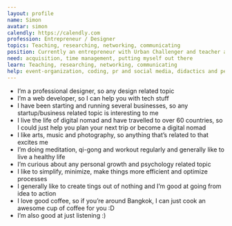 ```yaml
---
layout: profile
name: Simon
avatar: simon
calendly: https://calendly.com
profession: Entrepreneur / Designer
topics: Teaching, researching, networking, communicating
position: Currently an entrepreneur with Urban Challenger and teacher at x school
need: acquisition, time management, putting myself out there
learn: Teaching, researching, networking, communicating
help: event-organization, coding, pr and social media, didactics and pedagogics in school
---
```


<ul>	
	<li>I’m a professional designer, so any design related topic</li>
	<li>I’m a web developer, so I can help you with tech stuff</li>
	<li>I have been starting and running several businesses, so any startup/business related topic is interesting to me</li>
	<li>I live the life of digital nomad and have travelled to over 60 countries, so I could just help you plan your next trip or become a digital nomad</li>
	<li>I like arts, music and photography, so anything that’s related to that excites me</li>
	<li>I’m doing meditation, qi-gong and workout regularly and generally like to live a healthy life</li>
	<li>I’m curious about any personal growth and psychology related topic</li>
	<li>I like to simplify, minimize, make things more efficient and optimize processes</li>
	<li>I generally like to create tings out of nothing and I’m good at going from idea to action</li>
	<li>I love good coffee, so if you’re around Bangkok, I can just cook an awesome cup of coffee for you :D</li>
	<li>I’m also good at just listening :) </li>
</ul>